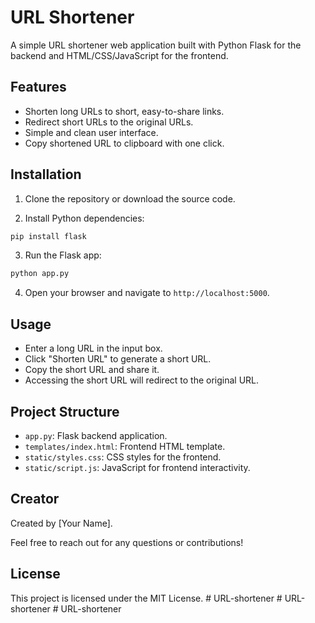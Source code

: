 # URL Shortener

A simple URL shortener web application built with Python Flask for the backend and HTML/CSS/JavaScript for the frontend.

## Features

- Shorten long URLs to short, easy-to-share links.
- Redirect short URLs to the original URLs.
- Simple and clean user interface.
- Copy shortened URL to clipboard with one click.

## Installation

1. Clone the repository or download the source code.

2. Install Python dependencies:

```bash
pip install flask
```

3. Run the Flask app:

```bash
python app.py
```

4. Open your browser and navigate to `http://localhost:5000`.

## Usage

- Enter a long URL in the input box.
- Click "Shorten URL" to generate a short URL.
- Copy the short URL and share it.
- Accessing the short URL will redirect to the original URL.

## Project Structure

- `app.py`: Flask backend application.
- `templates/index.html`: Frontend HTML template.
- `static/styles.css`: CSS styles for the frontend.
- `static/script.js`: JavaScript for frontend interactivity.

## Creator

Created by [Your Name].

Feel free to reach out for any questions or contributions!

## License

This project is licensed under the MIT License.
#   U R L - s h o r t e n e r 
 
 #   U R L - s h o r t e n e r 
 
 #   U R L - s h o r t e n e r 
 
 
